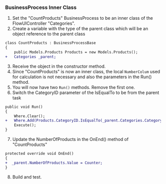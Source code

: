 ﻿### BusinessProcess Inner Class
1.	Set the "CountProducts" BusinessProcess to be an inner class of the FlowUIController "Categories".
2.	Create a variable with the type of the parent class which will be an object reference to the parent class
```diff 
class CountProducts : BusinessProcessBase
{
    public Models.Products Products = new Models.Products();
+   Categories _parent;

```
3.	Receive the object in the constructor method.
4.	Since "CountProducts" is now an inner class, the local `NumberColum` used for calculation is not necessary and also the parameters in the Run() method.
5.	You will now have two `Run()` methods. Remove the first one.
6.	Switch the CategoryID parameter of the IsEqualTo to be from the parent task
```diff
public void Run()
{   
    Where.Clear();
+   Where.Add(Products.CategoryID.IsEqualTo(_parent.Categories.CategoryID));
    Execute();
}
```
 
7.	Update the NumberOfProducts in the OnEnd() method of "CountProducts"
```diff
protected override void OnEnd()
{
+  _parent.NumberOfProducts.Value = Counter;
}
``` 
8.	Build and test.
